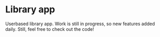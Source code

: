 # Library app
Userbased library app. Work is still in progress, so new features added daily. Still, feel free to check out the code!    
